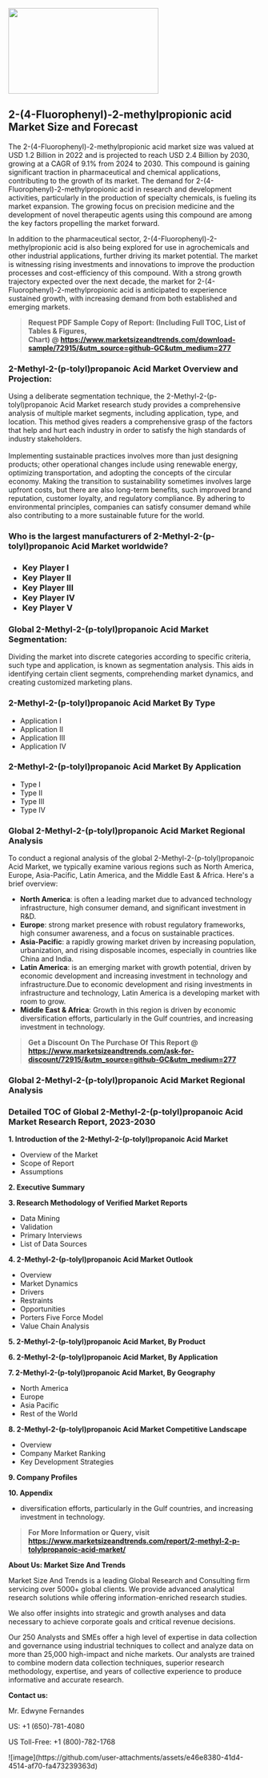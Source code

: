 <p><img class="alignnone size-medium wp-image-20088" src="https://ffe5etoiles.com/wp-content/uploads/2024/12/MST1-300x171.png" alt="" width="300" height="171" /></p><h2>2-(4-Fluorophenyl)-2-methylpropionic acid Market Size and Forecast</h2><p>The 2-(4-Fluorophenyl)-2-methylpropionic acid market size was valued at USD 1.2 Billion in 2022 and is projected to reach USD 2.4 Billion by 2030, growing at a CAGR of 9.1% from 2024 to 2030. This compound is gaining significant traction in pharmaceutical and chemical applications, contributing to the growth of its market. The demand for 2-(4-Fluorophenyl)-2-methylpropionic acid in research and development activities, particularly in the production of specialty chemicals, is fueling its market expansion. The growing focus on precision medicine and the development of novel therapeutic agents using this compound are among the key factors propelling the market forward.</p><p>In addition to the pharmaceutical sector, 2-(4-Fluorophenyl)-2-methylpropionic acid is also being explored for use in agrochemicals and other industrial applications, further driving its market potential. The market is witnessing rising investments and innovations to improve the production processes and cost-efficiency of this compound. With a strong growth trajectory expected over the next decade, the market for 2-(4-Fluorophenyl)-2-methylpropionic acid is anticipated to experience sustained growth, with increasing demand from both established and emerging markets.</p></p><blockquote id="" class=""><strong>Request PDF Sample Copy of Report: (Including Full TOC, List of Tables &amp; Figures, Chart)&nbsp;@&nbsp;<strong><a href="https://www.marketsizeandtrends.com/download-sample/72915/&utm_source=github-GC&utm_medium=277" target="_blank">https://www.marketsizeandtrends.com/download-sample/72915/&utm_source=github-GC&utm_medium=277</a></strong></strong></blockquote><h3 id="" class="">2-Methyl-2-(p-tolyl)propanoic Acid Market&nbsp;Overview and Projection:</h3><p id="" class="">Using a deliberate segmentation technique, the 2-Methyl-2-(p-tolyl)propanoic Acid Market research study provides a comprehensive analysis of multiple market segments, including application, type, and location. This method gives readers a comprehensive grasp of the factors that help and hurt each industry in order to satisfy the high standards of industry stakeholders. <br /> <br />Implementing sustainable practices involves more than just designing products; other operational changes include using renewable energy, optimizing transportation, and adopting the concepts of the circular economy. Making the transition to sustainability sometimes involves large upfront costs, but there are also long-term benefits, such improved brand reputation, customer loyalty, and regulatory compliance. By adhering to environmental principles, companies can satisfy consumer demand while also contributing to a more sustainable future for the world.</p><h3 id="" class="">Who is the largest manufacturers of&nbsp;2-Methyl-2-(p-tolyl)propanoic Acid Market worldwide?</h3><h3 class=""><p><ul><li>Key Player I </li><li> Key Player II </li><li> Key Player III </li><li> Key Player IV </li><li> Key Player V</li></ul></p></h3><h3 id="" class="">Global&nbsp;2-Methyl-2-(p-tolyl)propanoic Acid Market Segmentation:</h3><p id="" class="">Dividing the market into discrete categories according to specific criteria, such type and application, is known as segmentation analysis. This aids in identifying certain client segments, comprehending market dynamics, and creating customized marketing plans.</p><h3 id="" class="">2-Methyl-2-(p-tolyl)propanoic Acid Market&nbsp;By Type</h3><p><p><ul><li>Application I</li><li> Application II</li><li> Application III</li><li> Application IV</p></li></ul></p></p><h3 id="" class="">2-Methyl-2-(p-tolyl)propanoic Acid Market&nbsp;By Application</h3><p class=""><p><ul><li>Type I</li><li> Type II</li><li> Type III</li><li> Type IV</li></ul></p></p><h3 id="" class="">Global 2-Methyl-2-(p-tolyl)propanoic Acid Market Regional Analysis</h3><p id="" class="">To conduct a regional analysis of the global 2-Methyl-2-(p-tolyl)propanoic Acid Market, we typically examine various regions such as North America, Europe, Asia-Pacific, Latin America, and the Middle East &amp; Africa. Here's a brief overview:</p><ul><li><strong>North America</strong>: is often a leading market due to advanced technology infrastructure, high consumer demand, and significant investment in R&amp;D.</li><li><strong>Europe</strong>: strong market presence with robust regulatory frameworks, high consumer awareness, and a focus on sustainable practices.</li><li><strong>Asia-Pacific</strong>: a rapidly growing market driven by increasing population, urbanization, and rising disposable incomes, especially in countries like China and India.</li><li><strong>Latin America</strong>: is an emerging market with growth potential, driven by economic development and increasing investment in technology and infrastructure.Due to economic development and rising investments in infrastructure and technology, Latin America is a developing market with room to grow.</li><li><strong>Middle East &amp; Africa</strong>: Growth in this region is driven by economic diversification efforts, particularly in the Gulf countries, and increasing investment in technology.</li></ul><blockquote id="" class=""><strong>Get a Discount On The Purchase Of This Report @ <strong><a href="https://www.marketsizeandtrends.com/ask-for-discount/72915/&utm_source=github-GC&utm_medium=277" target="_blank">https://www.marketsizeandtrends.com/ask-for-discount/72915/&utm_source=github-GC&utm_medium=277</a></strong></strong></blockquote><h3 id="" class="">Global 2-Methyl-2-(p-tolyl)propanoic Acid Market Regional Analysis</h3><h3 id="" class="">Detailed TOC of Global 2-Methyl-2-(p-tolyl)propanoic Acid Market Research Report, 2023-2030</h3><p id="" class=""><strong>1. Introduction of the 2-Methyl-2-(p-tolyl)propanoic Acid Market</strong></p><ul><li>Overview of the Market</li><li>Scope of Report</li><li>Assumptions</li></ul><p id="" class=""><strong>2. Executive Summary</strong></p><p id="" class=""><strong>3. Research Methodology of Verified Market Reports</strong></p><ul><li>Data Mining</li><li>Validation</li><li>Primary Interviews</li><li>List of Data Sources</li></ul><p id="" class=""><strong>4. 2-Methyl-2-(p-tolyl)propanoic Acid Market Outlook</strong></p><ul><li>Overview</li><li>Market Dynamics</li><li>Drivers</li><li>Restraints</li><li>Opportunities</li><li>Porters Five Force Model</li><li>Value Chain Analysis</li></ul><p id="" class=""><strong>5. 2-Methyl-2-(p-tolyl)propanoic Acid Market, By Product</strong></p><p id="" class=""><strong>6. 2-Methyl-2-(p-tolyl)propanoic Acid Market, By Application</strong></p><p id="" class=""><strong>7. 2-Methyl-2-(p-tolyl)propanoic Acid Market, By Geography</strong></p><ul><li>North America</li><li>Europe</li><li>Asia Pacific</li><li>Rest of the World</li></ul><p id="" class=""><strong>8. 2-Methyl-2-(p-tolyl)propanoic Acid Market Competitive Landscape</strong></p><ul><li>Overview</li><li>Company Market Ranking</li><li>Key Development Strategies</li></ul><p id="" class=""><strong>9. Company Profiles</strong></p><p id="" class=""><strong>10. Appendix</strong></p><ul><li>diversification efforts, particularly in the Gulf countries, and increasing investment in technology.</li></ul><blockquote id="" class=""><strong>For More Information or Query, visit <strong><strong><a href="https://www.marketsizeandtrends.com/report/2-methyl-2-p-tolylpropanoic-acid-market/" target="_blank">https://www.marketsizeandtrends.com/report/2-methyl-2-p-tolylpropanoic-acid-market/</a></strong></strong></strong></blockquote><p id="" class=""><strong>About Us: Market Size And Trends</strong></p><p id="" class="">Market Size And Trends is a leading Global Research and Consulting firm servicing over 5000+ global clients. We provide advanced analytical research solutions while offering information-enriched research studies.</p><p id="" class="">We also offer insights into strategic and growth analyses and data necessary to achieve corporate goals and critical revenue decisions.</p><p id="" class="">Our 250 Analysts and SMEs offer a high level of expertise in data collection and governance using industrial techniques to collect and analyze data on more than 25,000 high-impact and niche markets. Our analysts are trained to combine modern data collection techniques, superior research methodology, expertise, and years of collective experience to produce informative and accurate research.</p><p id="" class=""><strong>Contact us:</strong></p><p id="" class="">Mr. Edwyne Fernandes</p><p id="" class="">US: +1 (650)-781-4080</p><p id="" class="">US Toll-Free: +1 (800)-782-1768</p>
![image](https://github.com/user-attachments/assets/e46e8380-41d4-4514-af70-fa473239363d)
